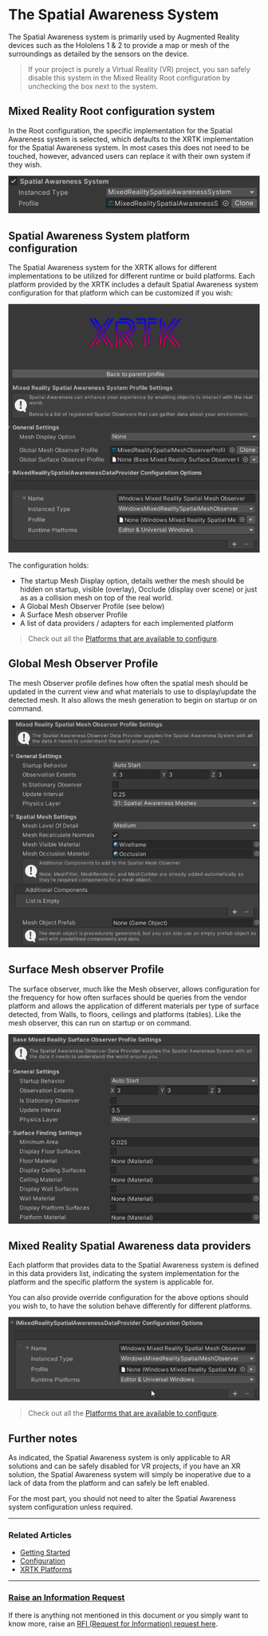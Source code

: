 # The Spatial Awareness System

The Spatial Awareness system is primarily used by Augmented Reality devices such as the Hololens 1 & 2 to provide a map or mesh of the surroundings as detailed by the sensors on the device.

> If your project is purely a Virtual Reality (VR) project, you san safely disable this system in the Mixed Reality Root configuration by unchecking the box next to the system.

## Mixed Reality Root configuration system

In the Root configuration, the specific implementation for the Spatial Awareness system is selected, which defaults to the XRTK implementation for the Spatial Awareness system.  In most cases this does not need to be touched, however, advanced users can replace it with their own system if they wish.

![](../../images/Configuration/SpatialAwareness/SpatialAwarenessSystemProfile.png)

## Spatial Awareness System platform configuration

The Spatial Awareness system for the XRTK allows for different implementations to be utilized for different runtime or build platforms. Each platform provided by the XRTK includes a default Spatial Awareness system configuration for that platform which can be customized if you wish:

![](../../images/Configuration/SpatialAwareness/SpatialAwarenessSystemSettings.png)

The configuration holds:

* The startup Mesh Display option, details wether the mesh should be hidden on startup, visible (overlay), Occlude (display over scene) or just as as a collision mesh on top of the real world.
* A Global Mesh Observer Profile (see below)
* A Surface Mesh observer Profile
* A list of data providers / adapters for each implemented platform

> Check out all the [Platforms that are available to configure](../platforms/platforms.md).

## Global Mesh Observer Profile

The mesh Observer profile defines how often the spatial mesh should be updated in the current view and what materials to use to display/update the detected mesh.  It also allows the mesh generation to begin on startup or on command.

![](../../images/Configuration/SpatialAwareness/SpatialMeshObserverOptions.png)

## Surface Mesh observer Profile

The surface observer, much like the Mesh observer, allows configuration for the frequency for how often surfaces should be queries from the vendor platform and allows the application of different materials per type of surface detected, from Walls, to floors, ceilings and platforms (tables). Like the mesh observer, this can run on startup or on command.

![](../../images/Configuration/SpatialAwareness/SpatialSurfaceObserverOptions.png)

## Mixed Reality Spatial Awareness data providers

Each platform that provides data to the Spatial Awareness system is defined in this data providers list, indicating the system implementation for the platform and the specific platform the system is applicable for.

You can also provide override configuration for the above options should you wish to, to have the solution behave differently for different platforms.

![](../../images/Configuration/SpatialAwareness/SpatialAwarenessDataProviders.png)

> Check out all the [Platforms that are available to configure](../platforms/platforms.md).

## Further notes

As indicated, the Spatial Awareness system is only applicable to AR solutions and can be safely disabled for VR projects, if you have an XR solution, the Spatial Awareness system will simply be inoperative due to a lack of data from the platform and can safely be left enabled.

For the most part, you should not need to alter the Spatial Awareness system configuration unless required.

---

### Related Articles

* [Getting Started](../00-GettingStarted.md#getting-started-with-the-mixed-reality-toolkit)
* [Configuration](../02-Configuration.md)
* [XRTK Platforms](../platforms/platforms.md)

---

### [**Raise an Information Request**](https://github.com/XRTK/XRTK-Core/issues/new?assignees=&labels=question&template=request_for_information.md&title=)

If there is anything not mentioned in this document or you simply want to know more, raise an [RFI (Request for Information) request here](https://github.com/XRTK/XRTK-Core/issues/new?assignees=&labels=question&template=request_for_information.md&title=).
